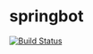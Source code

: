 # springbot
[![Build Status](https://travis-ci.org/francoissharpe/springbot.svg?branch=master)](https://travis-ci.org/francoissharpe/springbot)
